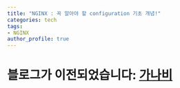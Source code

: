 ```yaml
---
title: "NGINX : 꼭 알아야 할 configuration 기초 개념!"
categories: tech
tags:
- NGINX
author_profile: true
---
```


# 블로그가 이전되었습니다: [가나비](https://gonna-be.tistory.com/20)

